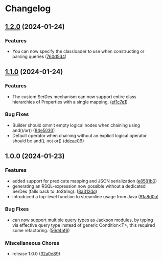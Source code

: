 # Changelog

## [1.2.0](https://github.com/idlab-discover/rsql-utils/compare/v1.1.0...v1.2.0) (2024-01-24)


### Features

* You can now specify the classloader to use when constructing or parsing queries ([760d5d4](https://github.com/idlab-discover/rsql-utils/commit/760d5d4ddc811ed7f794eff3f43cfe6fd879932d))

## [1.1.0](https://github.com/idlab-discover/rsql-utils/compare/v1.0.0...v1.1.0) (2024-01-24)


### Features

* The custom SerDes mechanism can now support entire class hierarchies of Properties with a single mapping. ([ef1c7e1](https://github.com/idlab-discover/rsql-utils/commit/ef1c7e1dd23f930189c4cf46419e782a1153f6e0))


### Bug Fixes

* Builder should ommit empty logical nodes when chaining using and()/or() ([84e5030](https://github.com/idlab-discover/rsql-utils/commit/84e50301c4aca23f3db17f32036764b5a2a3fb3d))
* Default operator when chaining without an explicit logical operator should be and(), not or() ([ddeac09](https://github.com/idlab-discover/rsql-utils/commit/ddeac0909b1b7986142f003ccb0bfd7cfbcb3cca))

## 1.0.0 (2024-01-23)


### Features

* added support for predicate mapping and JSON serialization ([e8581b0](https://github.com/idlab-discover/rsql-utils/commit/e8581b0d13f939b2fcf8d4a48059fb100b78d381))
* generating an RSQL-expression now possible without a dedicated SerDes (falls back to .toString). ([8a312dd](https://github.com/idlab-discover/rsql-utils/commit/8a312ddaabd2acc886a6010e891f4bb6aac911c3))
* introduced a top-level function to streamline usage from Java ([91a8d0a](https://github.com/idlab-discover/rsql-utils/commit/91a8d0ad1a1ec76cc49b5b153e5b44521b1dfbed))


### Bug Fixes

* can now support multiple query types as Jackson modules, by typing via effective query type instead of generic Condition&lt;T&gt;, this required some refactoring. ([56d4af6](https://github.com/idlab-discover/rsql-utils/commit/56d4af6fcb082cba1a31d1b5b58d25a5b7e62437))


### Miscellaneous Chores

* release 1.0.0 ([32a0e89](https://github.com/idlab-discover/rsql-utils/commit/32a0e895b299df46972015034f713b782941112e))
